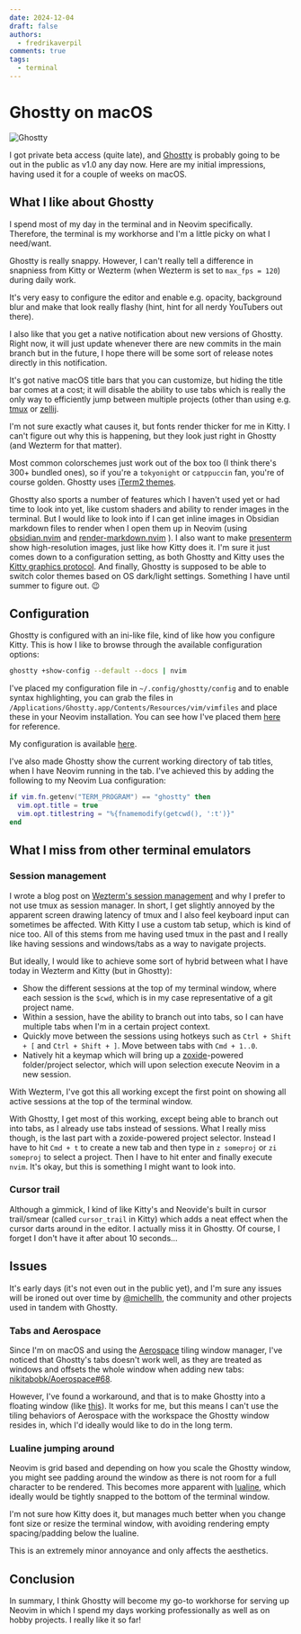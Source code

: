```yaml
---
date: 2024-12-04
draft: false
authors:
  - fredrikaverpil
comments: true
tags:
  - terminal
---
```


# Ghostty on macOS

![Ghostty](/static/ghostty/ghostty-beta.png)

I got private beta access (quite late), and
[Ghostty](https://mitchellh.com/ghostty) is probably going to be out in the
public as v1.0 any day now. Here are my initial impressions, having used it for
a couple of weeks on macOS.

<!-- more -->

## What I like about Ghostty

I spend most of my day in the terminal and in Neovim specifically. Therefore,
the terminal is my workhorse and I'm a little picky on what I need/want.

Ghostty is really snappy. However, I can't really tell a difference in snapniess
from Kitty or Wezterm (when Wezterm is set to `max_fps = 120`) during daily
work.

It's very easy to configure the editor and enable e.g. opacity, background blur
and make that look really flashy (hint, hint for all nerdy YouTubers out there).

I also like that you get a native notification about new versions of Ghostty.
Right now, it will just update whenever there are new commits in the main branch
but in the future, I hope there will be some sort of release notes directly in
this notification.

It's got native macOS title bars that you can customize, but hiding the title
bar comes at a cost; it will disable the ability to use tabs which is really the
only way to efficiently jump between multiple projects (other than using e.g.
[tmux](https://github.com/tmux/tmux) or
[zellij](https://github.com/zellij-org/zellij).

I'm not sure exactly what causes it, but fonts render thicker for me in Kitty. I
can't figure out why this is happening, but they look just right in Ghostty (and
Wezterm for that matter).

Most common colorschemes just work out of the box too (I think there's 300+
bundled ones), so if you're a `tokyonight` or `catppuccin` fan, you're of course
golden. Ghostty uses
[iTerm2 themes](https://github.com/mbadolato/iTerm2-Color-Schemes).

Ghostty also sports a number of features which I haven't used yet or had time to
look into yet, like custom shaders and ability to render images in the terminal.
But I would like to look into if I can get inline images in Obsidian markdown
files to render when I open them up in Neovim (using
[obsidian.nvim](https://github.com/epwalsh/obsidian.nvim) and
[render-markdown.nvim](https://github.com/MeanderingProgrammer/render-markdown.nvim)
). I also want to make [presenterm](https://github.com/mfontanini/presenterm)
show high-resolution images, just like how Kitty does it. I'm sure it just comes
down to a configuration setting, as both Ghostty and Kitty uses the
[Kitty graphics protocol](https://sw.kovidgoyal.net/kitty/graphics-protocol/).
And finally, Ghostty is supposed to be able to switch color themes based on OS
dark/light settings. Something I have until summer to figure out. 😉

## Configuration

Ghostty is configured with an ini-like file, kind of like how you configure
Kitty. This is how I like to browse through the available configuration options:

```bash
ghostty +show-config --default --docs | nvim
```

I've placed my configuration file in `~/.config/ghostty/config` and to enable
syntax highlighting, you can grab the files in
`/Applications/Ghostty.app/Contents/Resources/vim/vimfiles` and place these in
your Neovim installation. You can see how I've placed them
[here](https://github.com/fredrikaverpil/dotfiles/tree/main/nvim-fredrik) for
reference.

My configuration is available
[here](https://github.com/fredrikaverpil/dotfiles/blob/main/ghostty.conf).

I've also made Ghostty show the current working directory of tab titles, when I
have Neovim running in the tab. I've achieved this by adding the following to my
Neovim Lua configuration:

```lua
if vim.fn.getenv("TERM_PROGRAM") == "ghostty" then
  vim.opt.title = true
  vim.opt.titlestring = "%{fnamemodify(getcwd(), ':t')}"
end

```

## What I miss from other terminal emulators

### Session management

I wrote a blog post on
[Wezterm's session management](https://fredrikaverpil.github.io/blog/2024/10/20/session-management-in-wezterm-without-tmux/)
and why I prefer to not use tmux as session manager. In short, I get slightly
annoyed by the apparent screen drawing latency of tmux and I also feel keyboard
input can sometimes be affected. With Kitty I use a custom tab setup, which is
kind of nice too. All of this stems from me having used tmux in the past and I
really like having sessions and windows/tabs as a way to navigate projects.

But ideally, I would like to achieve some sort of hybrid between what I have
today in Wezterm and Kitty (but in Ghostty):

- Show the different sessions at the top of my terminal window, where each
  session is the `$cwd`, which is in my case representative of a git project
  name.
- Within a session, have the ability to branch out into tabs, so I can have
  multiple tabs when I'm in a certain project context.
- Quickly move between the sessions using hotkeys such as `Ctrl + Shift + [` and
  `Ctrl + Shift + ]`. Move between tabs with `Cmd + 1..0`.
- Natively hit a keymap which will bring up a
  [zoxide](https://github.com/ajeetdsouza/zoxide)-powered folder/project
  selector, which will upon selection execute Neovim in a new session.

With Wezterm, I've got this all working except the first point on showing all
active sessions at the top of the terminal window.

With Ghostty, I get most of this working, except being able to branch out into
tabs, as I already use tabs instead of sessions. What I really miss though, is
the last part with a zoxide-powered project selector. Instead I have to hit
`Cmd + t` to create a new tab and then type in `z someproj` or `zi someproj` to
select a project. Then I have to hit enter and finally execute `nvim`. It's
okay, but this is something I might want to look into.

### Cursor trail

Although a gimmick, I kind of like Kitty's and Neovide's built in cursor
trail/smear (called `cursor_trail` in Kitty) which adds a neat effect when the
cursor darts around in the editor. I actually miss it in Ghostty. Of course, I
forget I don't have it after about 10 seconds...

## Issues

It's early days (it's not even out in the public yet), and I'm sure any issues
will be ironed out over time by [@michellh](https://github.com/mitchellh), the
community and other projects used in tandem with Ghostty.

### Tabs and Aerospace

Since I'm on macOS and using the
[Aerospace](https://github.com/nikitabobko/AeroSpace) tiling window manager,
I've noticed that Ghostty's tabs doesn't work well, as they are treated as
windows and offsets the whole window when adding new tabs:
[nikitabobk/Aoerospace#68](https://github.com/nikitabobko/AeroSpace/issues/68).

However, I've found a workaround, and that is to make Ghostty into a floating
window (like
[this](https://github.com/fredrikaverpil/dotfiles/blob/72f92cc92a98d19227c161e64a2843966ce99254/aerospace.toml#L213-L224)).
It works for me, but this means I can't use the tiling behaviors of Aerospace
with the workspace the Ghostty window resides in, which I'd ideally would like
to do in the long term.

### Lualine jumping around

Neovim is grid based and depending on how you scale the Ghostty window, you
might see padding around the window as there is not room for a full character to
be rendered. This becomes more apparent with
[lualine](https://github.com/nvim-lualine/lualine.nvim), which ideally would be
tightly snapped to the bottom of the terminal window.

I'm not sure how Kitty does it, but manages much better when you change font
size or resize the terminal window, with avoiding rendering empty
spacing/padding below the lualine.

This is an extremely minor annoyance and only affects the aesthetics.

## Conclusion

In summary, I think Ghostty will become my go-to workhorse for serving up Neovim
in which I spend my days working professionally as well as on hobby projects. I
really like it so far!
